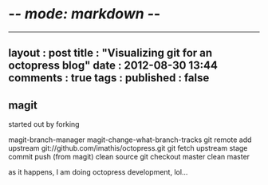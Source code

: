 # -*- mode: markdown -*-
---
layout    : post
title     : "Visualizing git for an octopress blog"
date      : 2012-08-30 13:44
comments  : true
tags      :
published : false
---

## magit

started out by forking

magit-branch-manager
magit-change-what-branch-tracks
git remote add upstream git://github.com/imathis/octopress.git
git fetch upstream
stage
commit
push (from magit)
clean source
git checkout master
clean master

as it happens, I am doing octopress development, lol...

